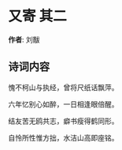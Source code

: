 # 又寄  其二

**作者**: 刘黻

## 诗词内容

愧不柯山与执经，曾将尺纸话飘萍。

六年忆别心如醉，一日相逢眼倍醒。

结友苦无鸥共志，癖书瘦得鹤同形。

自怜所性惟方拙，水洁山高即座铭。

